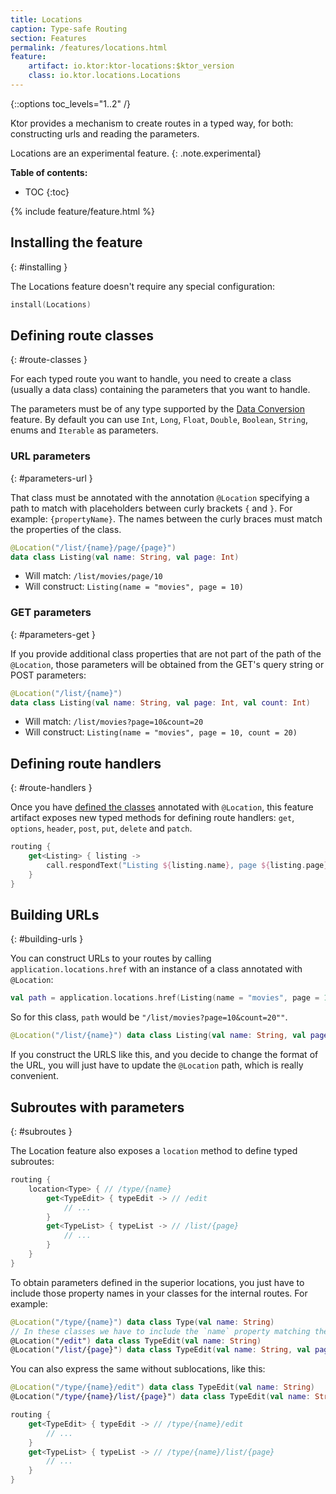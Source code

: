 ```yaml
---
title: Locations
caption: Type-safe Routing   
section: Features
permalink: /features/locations.html
feature:
    artifact: io.ktor:ktor-locations:$ktor_version
    class: io.ktor.locations.Locations
---
```


{::options toc_levels="1..2" /}

Ktor provides a mechanism to create routes in a typed way, for both:
constructing urls and reading the parameters.

Locations are an experimental feature.
{: .note.experimental}

**Table of contents:**

* TOC
{:toc}

{% include feature/feature.html %}

## Installing the feature
{: #installing }

The Locations feature doesn't require any special configuration:

```kotlin
install(Locations)
```

## Defining route classes
{: #route-classes }

For each typed route you want to handle, you need to create a class (usually a data class)
containing the parameters that you want to handle.

The parameters must be of any type supported by the [Data Conversion](/features/data-conversion.html) feature.
By default you can use `Int`, `Long`, `Float`, `Double`, `Boolean`, `String`, enums and `Iterable` as parameters.

### URL parameters
{: #parameters-url }

That class must be annotated with the annotation `@Location` specifying
a path to match with placeholders between curly brackets `{` and `}`. For example: `{propertyName}`.
The names between the curly braces must match the properties of the class.

```kotlin
@Location("/list/{name}/page/{page}")
data class Listing(val name: String, val page: Int)
```

* Will match: `/list/movies/page/10`
* Will construct: `Listing(name = "movies", page = 10)`

### GET parameters
{: #parameters-get }

If you provide additional class properties that are not part of the path of the `@Location`,
those parameters will be obtained from the GET's query string or POST parameters:

```kotlin
@Location("/list/{name}")
data class Listing(val name: String, val page: Int, val count: Int)
```

* Will match: `/list/movies?page=10&count=20`
* Will construct: `Listing(name = "movies", page = 10, count = 20)`

## Defining route handlers
{: #route-handlers }

Once you have [defined the classes](#route-classes) annotated with `@Location`,
this feature artifact exposes new typed methods for defining route handlers:
`get`, `options`, `header`, `post`, `put`, `delete` and `patch`.

```kotlin
routing {
    get<Listing> { listing ->
        call.respondText("Listing ${listing.name}, page ${listing.page}")
    }
}
```

## Building URLs
{: #building-urls }

You can construct URLs to your routes by calling `application.locations.href` with
an instance of a class annotated with `@Location`:

```kotlin
val path = application.locations.href(Listing(name = "movies", page = 10, count = 20))
```

So for this class, `path` would be `"/list/movies?page=10&count=20""`.

```kotlin
@Location("/list/{name}") data class Listing(val name: String, val page: Int, val count: Int)
```

If you construct the URLS like this, and you decide to change the format of the URL,
you will just have to update the `@Location` path, which is really convenient.

## Subroutes with parameters
{: #subroutes }

The Location feature also exposes a `location` method to define typed subroutes:

```kotlin
routing {
    location<Type> { // /type/{name}
        get<TypeEdit> { typeEdit -> // /edit
            // ...
        }
        get<TypeList> { typeList -> // /list/{page}
            // ...
        }
    }
}
```
 
To obtain parameters defined in the superior locations, you just have to include
those property names in your classes for the internal routes. For example:

```kotlin
@Location("/type/{name}") data class Type(val name: String)
// In these classes we have to include the `name` property matching the parent.
@Location("/edit") data class TypeEdit(val name: String)
@Location("/list/{page}") data class TypeEdit(val name: String, val page: Int)
```

You can also express the same without sublocations, like this:

```kotlin
@Location("/type/{name}/edit") data class TypeEdit(val name: String)
@Location("/type/{name}/list/{page}") data class TypeEdit(val name: String, val page: Int)

routing {
    get<TypeEdit> { typeEdit -> // /type/{name}/edit
        // ...
    }
    get<TypeList> { typeList -> // /type/{name}/list/{page}
        // ...
    }
}
```
